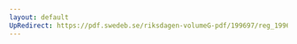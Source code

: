 ```yaml
---
layout: default
UpRedirect: https://pdf.swedeb.se/riksdagen-volumeG-pdf/199697/reg_199697.pdf
---
```


